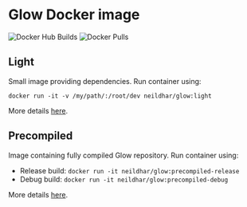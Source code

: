 # Glow Docker image
![Docker Hub Builds](https://img.shields.io/docker/cloud/build/neildhar/glow)
![Docker Pulls](https://img.shields.io/docker/pulls/neildhar/glow)
## Light
Small image providing dependencies. Run container using:

```docker run -it -v /my/path/:/root/dev neildhar/glow:light```

More details [here](light/README.md).

## Precompiled
Image containing fully compiled Glow repository. Run container using:


* Release build: ```docker run -it neildhar/glow:precompiled-release```
* Debug build: ```docker run -it neildhar/glow:precompiled-debug```

More details [here](precompiled/README.md).